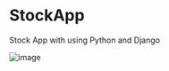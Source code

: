 # StockApp
Stock App with using Python and Django

![image](https://github.com/malicaki/StockApp/assets/77901410/a999d6cd-5bf5-4a82-a1d6-43ce267cc06d)


